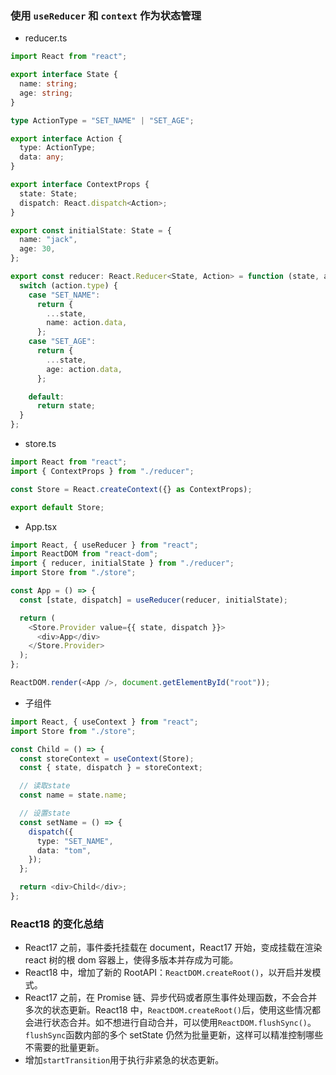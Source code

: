 ### 使用 `useReducer` 和 `context` 作为状态管理

- reducer.ts

```typescript
import React from "react";

export interface State {
  name: string;
  age: string;
}

type ActionType = "SET_NAME" | "SET_AGE";

export interface Action {
  type: ActionType;
  data: any;
}

export interface ContextProps {
  state: State;
  dispatch: React.dispatch<Action>;
}

export const initialState: State = {
  name: "jack",
  age: 30,
};

export const reducer: React.Reducer<State, Action> = function (state, action) {
  switch (action.type) {
    case "SET_NAME":
      return {
        ...state,
        name: action.data,
      };
    case "SET_AGE":
      return {
        ...state,
        age: action.data,
      };

    default:
      return state;
  }
};
```

- store.ts

```typescript
import React from "react";
import { ContextProps } from "./reducer";

const Store = React.createContext({} as ContextProps);

export default Store;
```

- App.tsx

```typescript
import React, { useReducer } from "react";
import ReactDOM from "react-dom";
import { reducer, initialState } from "./reducer";
import Store from "./store";

const App = () => {
  const [state, dispatch] = useReducer(reducer, initialState);

  return (
    <Store.Provider value={{ state, dispatch }}>
      <div>App</div>
    </Store.Provider>
  );
};

ReactDOM.render(<App />, document.getElementById("root"));
```

- 子组件

```typescript
import React, { useContext } from "react";
import Store from "./store";

const Child = () => {
  const storeContext = useContext(Store);
  const { state, dispatch } = storeContext;

  // 读取state
  const name = state.name;

  // 设置state
  const setName = () => {
    dispatch({
      type: "SET_NAME",
      data: "tom",
    });
  };

  return <div>Child</div>;
};
```

### React18 的变化总结

- React17 之前，事件委托挂载在 document，React17 开始，变成挂载在渲染 react 树的根 dom 容器上，使得多版本并存成为可能。
- React18 中，增加了新的 RootAPI：`ReactDOM.createRoot()`，以开启并发模式。
- React17 之前，在 Promise 链、异步代码或者原生事件处理函数，不会合并多次的状态更新。React18 中，`ReactDOM.createRoot()`后，使用这些情况都会进行状态合并。如不想进行自动合并，可以使用`ReactDOM.flushSync()`。`flushSync`函数内部的多个 setState 仍然为批量更新，这样可以精准控制哪些不需要的批量更新。
- 增加`startTransition`用于执行非紧急的状态更新。
